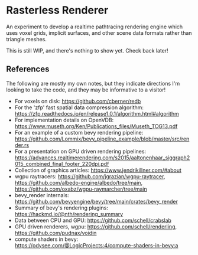 # Rasterless Renderer
An experiment to develop a realtime pathtracing rendering engine which uses voxel grids, implicit surfaces,
and other scene data formats rather than triangle meshes.

This is still WIP, and there's nothing to show yet. Check back later!

## References
The following are mostly my own notes, but they indicate directions I'm looking to take the code, and they
may be informative to a visitor!

- For voxels on disk: https://github.com/cberner/redb
- For the 'zfp' fast spatial data compression algorithm: https://zfp.readthedocs.io/en/release1.0.1/algorithm.html#algorithm
- For implementation details on OpenVDB: https://www.museth.org/Ken/Publications_files/Museth_TOG13.pdf
- For an example of a custom bevy rendering pipeline: https://github.com/Lommix/bevy_pipeline_example/blob/master/src/render.rs
- For a presentation on GPU driven rendering pipelines: https://advances.realtimerendering.com/s2015/aaltonenhaar_siggraph2015_combined_final_footer_220dpi.pdf
- Collection of graphics articles: https://www.jendrikillner.com/#about
- wgpu raytracers: https://github.com/jgrazian/wgpu-raytracer, https://github.com/albedo-engine/albedo/tree/main, https://github.com/oxabz/wgpu-raymarcher/tree/main
- bevy_render internals: https://github.com/bevyengine/bevy/tree/main/crates/bevy_render
- Summary of bevy's rendering plugins: https://hackmd.io/@nth/rendering_summary
- Data between CPU and GPU: https://github.com/schell/crabslab
- GPU driven renderers, wgpu: https://github.com/schell/renderling, https://github.com/pudnax/voidin
- compute shaders in bevy: https://odysee.com/@LogicProjects:4/compute-shaders-in-bevy:a
